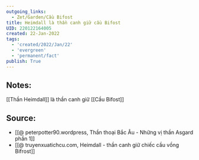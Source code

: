 ```yaml
---
outgoing_links:
  - Zet/Garden/Cầu Bifost
title: Heimdall là thần canh giữ cầu Bifost
UID: 220122164005
created: 22-Jan-2022
tags:
  - 'created/2022/Jan/22'
  - 'evergreen'
  - 'permanent/fact'
publish: True
---
```

## Notes:
[[Thần Heimdall]] là thần canh giữ [[Cầu Bifost]]

## Source:
- [[@ peterpotter90.wordpress, Thần thoại Bắc Âu - Những vị thần Asgard phần 1]]
- [[@ truyenxuatichcu.com, Heimdall - thần canh giữ chiếc cầu vồng Bifrost]]


